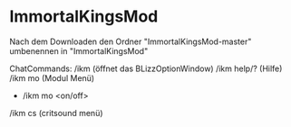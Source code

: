# ImmortalKingsMod

Nach dem Downloaden
den Ordner "ImmortalKingsMod-master" umbenennen in "ImmortalKingsMod" 

ChatCommands:
/ikm			(öffnet das BLizzOptionWindow)
/ikm help/?		(Hilfe)
/ikm mo 		(Modul Menü)
   - /ikm mo <modulshortcut> <on/off>
   
/ikm cs			(critsound menü)